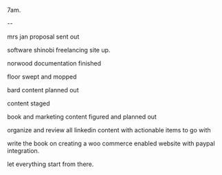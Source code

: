 7am.

--

mrs jan proposal sent out

software shinobi freelancing site up.

norwood documentation finished

floor swept and mopped

bard content planned out

content staged

book and marketing content figured and planned out

organize and review all linkedin content with actionable items to go with

write the book on creating a woo commerce enabled website with paypal integration.

let everything start from there.
